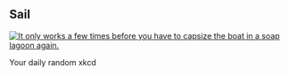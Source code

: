 ## Sail
[![It only works a few times before you have to capsize the boat in a soap lagoon again.](https://imgs.xkcd.com/comics/sail.png)](https://xkcd.com/976/ "It only works a few times before you have to capsize the boat in a soap lagoon again.")

Your daily random xkcd

